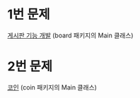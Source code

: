 # 1번 문제
[게시판 기능 개발](src/main/java/org/example/board/Main.java)
(board 패키지의 Main 클래스)

# 2번 문제
[코인](src/main/java/org/example/coin/Main.java)
(coin 패키지의 Main 클래스)
